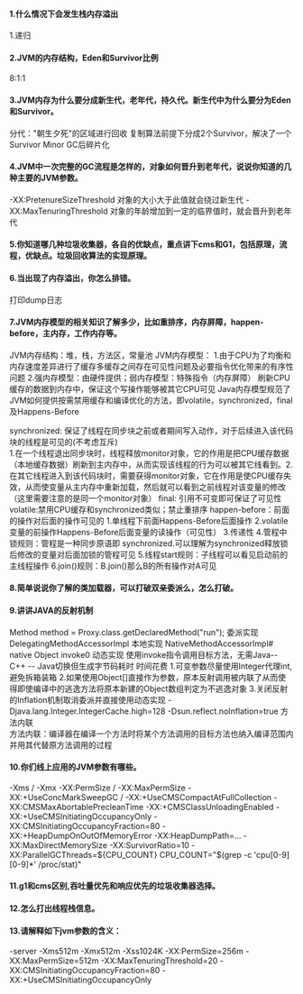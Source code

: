 #### 1.什么情况下会发生栈内存溢出
1.递归

#### 2.JVM的内存结构，Eden和Survivor比例
8:1:1

#### 3.JVM内存为什么要分成新生代，老年代，持久代。新生代中为什么要分为Eden和Survivor。
分代："朝生夕死"的区域进行回收
复制算法前提下分成2个Survivor，解决了一个Survivor Minor GC后碎片化

#### 4.JVM中一次完整的GC流程是怎样的，对象如何晋升到老年代，说说你知道的几种主要的JVM参数。
-XX:PretenureSizeThreshold  对象的大小大于此值就会绕过新生代
-XX:MaxTenuringThreshold    对象的年龄增加到一定的临界值时，就会晋升到老年代


#### 5.你知道哪几种垃圾收集器，各自的优缺点，重点讲下cms和G1，包括原理，流程，优缺点。垃圾回收算法的实现原理。


#### 6.当出现了内存溢出，你怎么排错。
打印dump日志

#### 7.JVM内存模型的相关知识了解多少，比如重排序，内存屏障，happen-before，主内存，工作内存等。
JVM内存结构：堆，栈，方法区，常量池
JVM内存模型：
   1.由于CPU为了均衡和内存速度差异进行了缓存多缓存之间存在可见性问题及必要指令优化带来的有序性问题
   2.强内存模型：由硬件提供；弱内存模型：特殊指令（内存屏障） 刷新CPU缓存的数据到内存中，保证这个写操作能够被其它CPU可见
Java内存模型规范了JVM如何提供按需禁用缓存和编译优化的方法，即volatile，synchronized，final及Happens-Before

synchronized: 保证了线程在同步块之前或者期间写入动作，对于后续进入该代码块的线程是可见的(不考虑互斥)  
    1.在一个线程退出同步块时，线程释放monitor对象，它的作用是把CPU缓存数据（本地缓存数据）刷新到主内存中，从而实现该线程的行为可以被其它线看到。2.在其它线程进入到该代码块时，需要获得monitor对象，它在作用是使CPU缓存失效，从而使变量从主内存中重新加载，然后就可以看到之前线程对该变量的修改（这里需要注意的是同一个monitor对象）
final: 引用不可变即可保证了可见性
volatile:禁用CPU缓存和synchronized类似；禁止重排序
happen-before：前面的操作对后面的操作可见的
    1.单线程下前面Happens-Before后面操作
    2.volatile变量的前操作Happens-Before后面变量的读操作（可见性）
    3.传递性
    4.管程中锁规则：管程是一种同步原语即 synchronized.可以理解为synchronized释放锁后修改的变量对后面加锁的管程可见
    5.线程start规则：子线程可以看见启动前的主线程操作
    6.join()规则：B.join()那么B的所有操作对A可见


#### 8.简单说说你了解的类加载器，可以打破双亲委派么，怎么打破。



#### 9.讲讲JAVA的反射机制
Method method = Proxy.class.getDeclaredMethod("run");
委派实现 DelegatingMethodAccessorImpl
    本地实现 NativeMethodAccessorImpl# native Object invoke0
    动态实现 使用invoke指令调用目标方法，无需Java-- C++ -- Java切换但生成字节码耗时
时间花费
1.可变参数尽量使用Integer代理int,避免拆箱装箱
2.如果使用Object[]直接作为参数，原本反射调用被内联了从而使得即使编译中的逃逸方法将原本新建的Object数组判定为不逃逸对象
3.关闭反射的Inflation机制取消委派并直接使用动态实现
    -Djava.lang.Integer.IntegerCache.high=128
    -Dsun.reflect.noInflation=true 
    方法内联  
方法内联：编译器在编译一个方法时将某个方法调用的目标方法也纳入编译范围内并用其代替原方法调用的过程   

#### 10.你们线上应用的JVM参数有哪些。
-Xms / -Xmx
-XX:PermSize / -XX:MaxPermSize
-XX:+UseConcMarkSweepGC / -XX:+UseCMSCompactAtFullCollection
-XX:CMSMaxAbortablePrecleanTime
-XX:+CMSClassUnloadingEnabled
-XX:+UseCMSInitiatingOccupancyOnly 
-XX:CMSInitiatingOccupancyFraction=80
-XX:+HeapDumpOnOutOfMemoryError -XX:HeapDumpPath=...
-XX:MaxDirectMemorySize
-XX:SurvivorRatio=10
-XX:ParallelGCThreads=${CPU_COUNT}  CPU_COUNT="$(grep -c 'cpu[0-9][0-9]*' /proc/stat)"

#### 11.g1和cms区别,吞吐量优先和响应优先的垃圾收集器选择。


#### 12.怎么打出线程栈信息。


#### 13.请解释如下jvm参数的含义：
-server 
-Xms512m 
-Xmx512m 
-Xss1024K
-XX:PermSize=256m 
-XX:MaxPermSize=512m 
-XX:MaxTenuringThreshold=20
-XX:CMSInitiatingOccupancyFraction=80 
-XX:+UseCMSInitiatingOccupancyOnly

